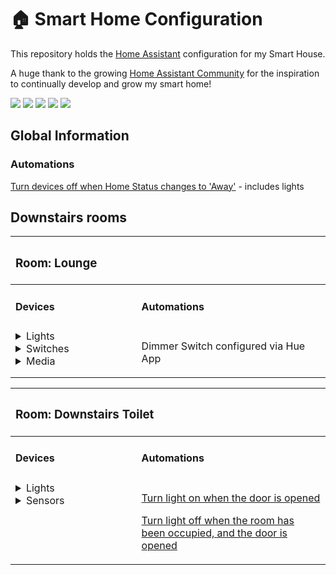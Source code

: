 # 🏠 Smart Home Configuration
This repository holds the [Home Assistant](https://www.home-assistant.io) configuration for my Smart House.

A huge thank to the growing [Home Assistant Community](https://community.home-assistant.io) for the inspiration to continually develop and grow my smart home!
<p>
<img src="https://img.shields.io/github/stars/unofficialmatt/home-assistant-v2.svg?style=plasticr"/>
<img src="https://img.shields.io/github/commit-activity/y/unofficialmatt/home-assistant-v2.svg"/>
<img src="https://img.shields.io/github/last-commit/unofficialmatt/home-assistant-v2.svg?style=plasticr"/>
<img src="https://img.shields.io/github/issues/unofficialmatt/home-assistant-v2.svg"/>
<img src="https://img.shields.io/badge/license-Unlicense-blue.svg"/>
</p>

## Global Information

### Automations

[Turn devices off when Home Status changes to 'Away'](https://github.com/unofficialmatt/home-assistant-v2/blob/master/packages/presence/home_status.yaml) - includes lights

## Downstairs rooms

<table style="width:100% !important">
<thead style="text-align: left;">
<tr>
<th colspan="2" style="text-align:left">

### <a name="lounge"></a> Room: Lounge

</td>
</tr>
</thead>
<tbody>
<tr>
<td width="40%">

#### Devices

</td>
<td width="60%">

#### Automations

</td>
</tr>
<tr valign="top">
<td width="40%">
<details>
<summary>Lights</summary>

[Philips Hue White and Color B22](https://www.philips-hue.com/en-gb/p/hue-white-and-colour-ambiance-1-pack-e27/8719514328204) in ceiling mounted pendant lights x 2

[Philips Hue White and Color E14](https://www.philips-hue.com/en-gb/p/hue-white-and-colour-ambiance-1-pack-e27/8719514328204) in floor lamp

</details>
<details>
<summary>Switches</summary>

[Philips Hue Dimmer Switch](https://www.philips-hue.com/en-gb/p/hue-dimmer-switch--latest-model-/8719514274617#overview) installed over wallswitch with 3D printed mountplate

</details>
<details>
<summary>Media</summary>

[Google Home Smart Speaker White](https://mobiledirectonline.co.uk/product/google-home-smart-speaker/?attribute_pa_colours=white)

</details>
</td>
<td width="60%">

Dimmer Switch configured via Hue App

</td>
</tr>
</tbody>
</table>

<table style="width:100% !important">
<thead style="text-align: left;">
<tr>
<th colspan="2" style="text-align:left">

### <a name="lounge"></a> Room: Downstairs Toilet

</td>
</tr>
</thead>
<tbody>
<tr>
<td width="40%">

#### Devices

</td>
<td width="60%">

#### Automations

</td>
</tr>
<tr valign="top">
<td width="40%">
<details>
<summary>Lights</summary>

[Philips Hue Filament Standard B22](https://www.philips-hue.com/en-gb/p/hue-white-filament-1-pack-a60-b22-filament-standard/8718699688844) in ceiling mounted pendant light

</details>
<details>
<summary>Sensors</summary>

[Mi Window and Door Sensor](https://www.mi.com/global/product/mi-window-and-door-sensor/) installed on door frame

</details>
</td>
<td width="60%">

[Turn light on when the door is opened](https://github.com/unofficialmatt/home-assistant-v2/blob/master/packages/lights/downstairs_toilet.yaml)

[Turn light off when the room has been occupied, and the door is opened](https://github.com/unofficialmatt/home-assistant-v2/blob/master/packages/lights/downstairs_toilet.yaml)

</li>
</ul>
</td>
</tr>
</tbody>
</table>
